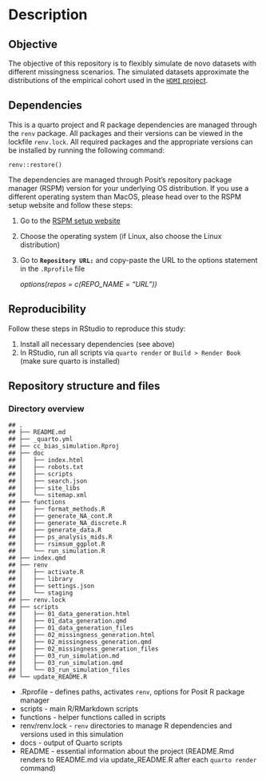 # Description

## Objective

The objective of this repository is to flexibly simulate de novo
datasets with different missingness scenarios. The simulated datasets
approximate the distributions of the empirical cohort used in the
[`HDMI` project](https://gitlab-scm.partners.org/drugepi/hd-mi).

## Dependencies

This is a quarto project and R package dependencies are managed through
the `renv` package. All packages and their versions can be viewed in the
lockfile `renv.lock`. All required packages and the appropriate versions
can be installed by running the following command:

    renv::restore()

The dependencies are managed through Posit’s repository package manager
(RSPM) version for your underlying OS distribution. If you use a
different operating system than MacOS, please head over to the RSPM
setup website and follow these steps:

1.  Go to the [RSPM setup
    website](https://packagemanager.posit.co/client/#/repos/cran/setup?distribution=redhat-9)

2.  Choose the operating system (if Linux, also choose the Linux
    distribution)

3.  Go to **`Repository URL:`** and copy-paste the URL to the options
    statement in the `.Rprofile` file

    *options(repos = c(REPO\_NAME = “URL”))*

## Reproducibility

Follow these steps in RStudio to reproduce this study:

1.  Install all necessary dependencies (see above)
2.  In RStudio, run all scripts via `quarto render` or
    `Build > Render Book` (make sure quarto is installed)

## Repository structure and files

### Directory overview

    ## .
    ## ├── README.md
    ## ├── _quarto.yml
    ## ├── cc_bias_simulation.Rproj
    ## ├── doc
    ## │   ├── index.html
    ## │   ├── robots.txt
    ## │   ├── scripts
    ## │   ├── search.json
    ## │   ├── site_libs
    ## │   └── sitemap.xml
    ## ├── functions
    ## │   ├── format_methods.R
    ## │   ├── generate_NA_cont.R
    ## │   ├── generate_NA_discrete.R
    ## │   ├── generate_data.R
    ## │   ├── ps_analysis_mids.R
    ## │   ├── rsimsum_ggplot.R
    ## │   └── run_simulation.R
    ## ├── index.qmd
    ## ├── renv
    ## │   ├── activate.R
    ## │   ├── library
    ## │   ├── settings.json
    ## │   └── staging
    ## ├── renv.lock
    ## ├── scripts
    ## │   ├── 01_data_generation.html
    ## │   ├── 01_data_generation.qmd
    ## │   ├── 01_data_generation_files
    ## │   ├── 02_missingness_generation.html
    ## │   ├── 02_missingness_generation.qmd
    ## │   ├── 02_missingness_generation_files
    ## │   ├── 03_run_simulation.md
    ## │   ├── 03_run_simulation.qmd
    ## │   └── 03_run_simulation_files
    ## └── update_README.R

-   .Rprofile - defines paths, activates `renv`, options for Posit R
    package manager
-   scripts - main R/RMarkdown scripts
-   functions - helper functions called in scripts
-   renv/renv.lock - `renv` directories to manage R dependencies and
    versions used in this simulation
-   docs - output of Quarto scripts
-   README - essential information about the project (README.Rmd renders
    to README.md via update\_README.R after each `quarto render`
    command)
